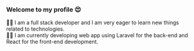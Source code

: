 ### Welcome to my profile 😍 

🧑‍💻 I am a full stack developer and I am very eager to learn new things related to technologies.<br>
💪🏻 I am currently developing web app using Laravel for the back-end and React for the front-end development.

<!--
**udarakalpana/udarakalpana** is a ✨ _special_ ✨ repository because its `README.md` (this file) appears on your GitHub profile.

Here are some ideas to get you started:

- 🔭 I’m currently working on ...
- 🌱 I’m currently learning ...
- 👯 I’m looking to collaborate on ...
- 🤔 I’m looking for help with ...
- 💬 Ask me about ...
- 📫 How to reach me: ...
- 😄 Pronouns: ...
- ⚡ Fun fact: ...
-->
